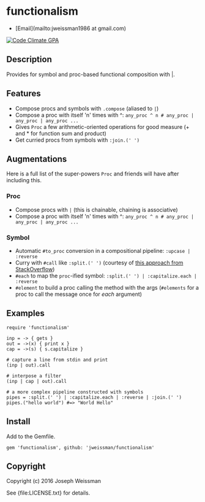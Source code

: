 # functionalism

* [Email](mailto:jweissman1986 at gmail.com)

[![Code Climate GPA](https://codeclimate.com/github/jweissman/functionalism/badges/gpa.svg)](https://codeclimate.com/github/jweissman/functionalism)

## Description

Provides for symbol and proc-based functional composition with |.

## Features

  - Compose procs and symbols with `.compose` (aliased to `|`)
  - Compose a proc with itself 'n' times with ^: `any_proc ^ n # any_proc | any_proc | any_proc ...`
  - Gives `Proc` a few arithmetic-oriented operations for good measure (+ and * for function sum and product)
  - Get curried procs from symbols with `:join.(' ')`

## Augmentations

Here is a full list of the super-powers `Proc` and friends will have after including this.

### Proc

  - Compose procs with `|` (this is chainable, chaining is associative)
  - Compose a proc with itself 'n' times with ^: `any_proc ^ n # any_proc | any_proc | any_proc ...`

### Symbol

  - Automatic `#to_proc` conversion in a compositional pipeline: `:upcase | :reverse`
  - Curry with `#call` like `:split.(' ')` (courtesy of [this approach from StackOverflow](http://stackoverflow.com/questions/23695653/can-you-supply-arguments-to-the-mapmethod-syntax-in-ruby))
  - `#each` to map the `proc`-ified symbol: `:split.(' ') | :capitalize.each | :reverse`
  - `#element` to build a proc calling the method with the args (`#elements` for a proc to call the message once for *each* argument)

## Examples

    require 'functionalism'

    inp = -> { gets }
    out = ->(x) { print x }
    cap = ->(s) { s.capitalize }

    # capture a line from stdin and print
    (inp | out).call

    # interpose a filter
    (inp | cap | out).call

    # a more complex pipeline constructed with symbols
    pipes = :split.(' ') | :capitalize.each | :reverse | :join.(' ')
    pipes.("hello world") #=> "World Hello"

## Install

  Add to the Gemfile.

    gem 'functionalism', github: 'jweissman/functionalism'

## Copyright

Copyright (c) 2016 Joseph Weissman

See {file:LICENSE.txt} for details.

